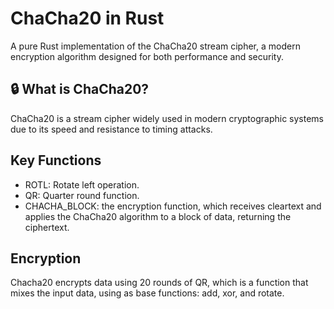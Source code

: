 # ChaCha20 in Rust

A pure Rust implementation of the ChaCha20 stream cipher, a modern encryption algorithm designed for both performance and security.

## 🔒 What is ChaCha20?

ChaCha20 is a stream cipher widely used in modern cryptographic systems due to its speed and resistance to timing attacks.

## Key Functions

- ROTL: Rotate left operation.
- QR: Quarter round function.
- CHACHA_BLOCK: the encryption function, which receives cleartext and applies the ChaCha20 algorithm to a block of data, returning the ciphertext.

## Encryption

Chacha20 encrypts data using 20 rounds of QR, which is a function that mixes the input data, using as base functions: add, xor, and rotate.
